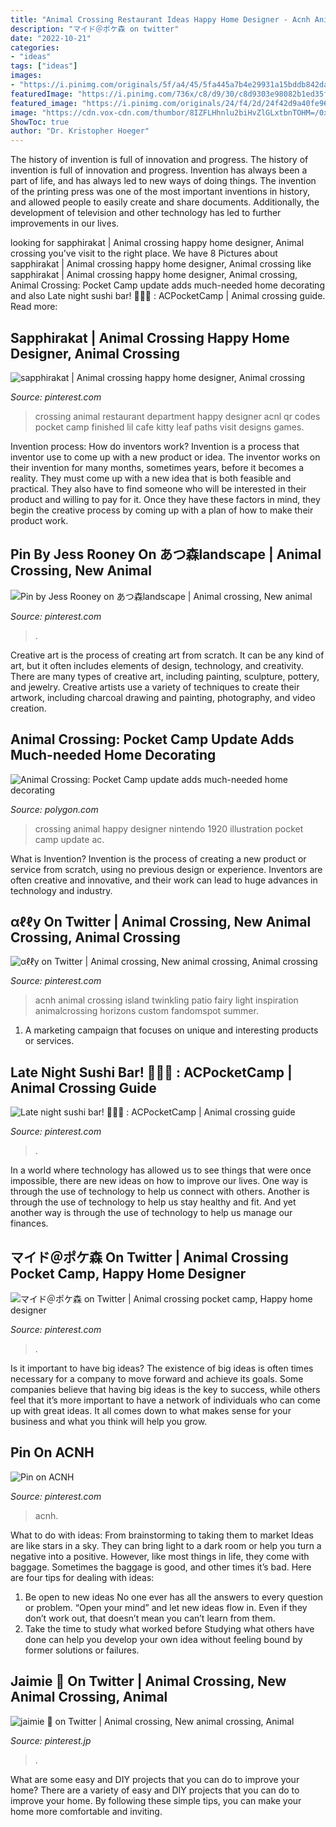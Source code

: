 ```yaml
---
title: "Animal Crossing Restaurant Ideas Happy Home Designer - Acnh Animal Crossing Island Twinkling Patio Fairy Light Inspiration Animalcrossing Horizons Custom Fandomspot Summer"
description: "マイド＠ポケ森 on twitter"
date: "2022-10-21"
categories:
- "ideas"
tags: ["ideas"]
images:
- "https://i.pinimg.com/originals/5f/a4/45/5fa445a7b4e29931a15bddb842da34c0.jpg"
featuredImage: "https://i.pinimg.com/736x/c8/d9/30/c8d9303e98082b1ed35f62f0a2b76cea.jpg"
featured_image: "https://i.pinimg.com/originals/24/f4/2d/24f42d9a40fe969b91b5ff3d48fb8bdc.png"
image: "https://cdn.vox-cdn.com/thumbor/8IZFLHhnlu2biHvZlGLxtbnTOHM=/0x0:1920x981/1200x800/filters:focal(807x338:1113x644)/cdn.vox-cdn.com/uploads/chorus_image/image/63136943/ac-happy-home-designer-illustration_1920.0.0.jpg"
ShowToc: true
author: "Dr. Kristopher Hoeger"
---
```



The history of invention is full of innovation and progress.
The history of invention is full of innovation and progress. Invention has always been a part of life, and has always led to new ways of doing things. The invention of the printing press was one of the most important inventions in history, and allowed people to easily create and share documents. Additionally, the development of television and other technology has led to further improvements in our lives.

	

		
looking for sapphirakat | Animal crossing happy home designer, Animal crossing you've visit to the right place. We have 8 Pictures about sapphirakat | Animal crossing happy home designer, Animal crossing like sapphirakat | Animal crossing happy home designer, Animal crossing, Animal Crossing: Pocket Camp update adds much-needed home decorating and also Late night sushi bar! 🥢🍱🍣 : ACPocketCamp | Animal crossing guide. Read more:
		
    
## Sapphirakat | Animal Crossing Happy Home Designer, Animal Crossing

<img loading=lazy src="https://i.pinimg.com/originals/62/0f/c3/620fc3f0b1b768607dafc24174691211.png" onerror="this.onerror=null;this.src='https://tse3.mm.bing.net/th?id=OIP.SrWGo7UvbRtgm5YAxRCyFAHaEc&amp;pid=15.1';" alt="sapphirakat | Animal crossing happy home designer, Animal crossing">

_Source: pinterest.com_

>crossing animal restaurant department happy designer acnl qr codes pocket camp finished lil cafe kitty leaf paths visit designs games. 

	

Invention process: How do inventors work?
Invention is a process that inventor use to come up with a new product or idea. The inventor works on their invention for many months, sometimes years, before it becomes a reality. They must come up with a new idea that is both feasible and practical. They also have to find someone who will be interested in their product and willing to pay for it. Once they have these factors in mind, they begin the creative process by coming up with a plan of how to make their product work.

    
## Pin By Jess Rooney On あつ森landscape | Animal Crossing, New Animal

<img loading=lazy src="https://i.pinimg.com/originals/5f/a4/45/5fa445a7b4e29931a15bddb842da34c0.jpg" onerror="this.onerror=null;this.src='https://tse4.mm.bing.net/th?id=OIP.hA4-AHl7tEu5kFv9Q7c1rAHaEK&amp;pid=15.1';" alt="Pin by Jess Rooney on あつ森landscape | Animal crossing, New animal">

_Source: pinterest.com_

>. 

	

Creative art is the process of creating art from scratch. It can be any kind of art, but it often includes elements of design, technology, and creativity. There are many types of creative art, including painting, sculpture, pottery, and jewelry. Creative artists use a variety of techniques to create their artwork, including charcoal drawing and painting, photography, and video creation.

    
## Animal Crossing: Pocket Camp Update Adds Much-needed Home Decorating

<img loading=lazy src="https://cdn.vox-cdn.com/thumbor/8IZFLHhnlu2biHvZlGLxtbnTOHM=/0x0:1920x981/1200x800/filters:focal(807x338:1113x644)/cdn.vox-cdn.com/uploads/chorus_image/image/63136943/ac-happy-home-designer-illustration_1920.0.0.jpg" onerror="this.onerror=null;this.src='https://tse4.mm.bing.net/th?id=OIP.6e3qzi2EAzIbX-DSGl_y5AHaE8&amp;pid=15.1';" alt="Animal Crossing: Pocket Camp update adds much-needed home decorating">

_Source: polygon.com_

>crossing animal happy designer nintendo 1920 illustration pocket camp update ac. 

	

What is Invention?
Invention is the process of creating a new product or service from scratch, using no previous design or experience. Inventors are often creative and innovative, and their work can lead to huge advances in technology and industry.

    
## αℓℓy On Twitter | Animal Crossing, New Animal Crossing, Animal Crossing

<img loading=lazy src="https://i.pinimg.com/originals/47/29/94/4729946611bd18f859b38e5b29d71281.jpg" onerror="this.onerror=null;this.src='https://tse4.mm.bing.net/th?id=OIP.EXR_e4rpUYdEqRF_ZcnYeAHaEK&amp;pid=15.1';" alt="αℓℓy on Twitter | Animal crossing, New animal crossing, Animal crossing">

_Source: pinterest.com_

>acnh animal crossing island twinkling patio fairy light inspiration animalcrossing horizons custom fandomspot summer. 

	

1. A marketing campaign that focuses on unique and interesting products or services.

    
## Late Night Sushi Bar! 🥢🍱🍣 : ACPocketCamp | Animal Crossing Guide

<img loading=lazy src="https://i.pinimg.com/736x/c8/d9/30/c8d9303e98082b1ed35f62f0a2b76cea.jpg" onerror="this.onerror=null;this.src='https://tse1.mm.bing.net/th?id=OIP.-bq-sFX7ITsX3sRqs3RTqgHaHB&amp;pid=15.1';" alt="Late night sushi bar! 🥢🍱🍣 : ACPocketCamp | Animal crossing guide">

_Source: pinterest.com_

>. 

	

In a world where technology has allowed us to see things that were once impossible, there are new ideas on how to improve our lives. One way is through the use of technology to help us connect with others. Another is through the use of technology to help us stay healthy and fit. And yet another way is through the use of technology to help us manage our finances.

    
## マイド＠ポケ森 On Twitter | Animal Crossing Pocket Camp, Happy Home Designer

<img loading=lazy src="https://i.pinimg.com/736x/0f/3d/04/0f3d04ec8ccc81850553ff6de5243edb.jpg" onerror="this.onerror=null;this.src='https://tse2.mm.bing.net/th?id=OIP.CC6dyey97Gb4ud6C1Hd_FAHaIg&amp;pid=15.1';" alt="マイド＠ポケ森 on Twitter | Animal crossing pocket camp, Happy home designer">

_Source: pinterest.com_

>. 

	

Is it important to have big ideas?
The existence of big ideas is often times necessary for a company to move forward and achieve its goals. Some companies believe that having big ideas is the key to success, while others feel that it’s more important to have a network of individuals who can come up with great ideas. It all comes down to what makes sense for your business and what you think will help you grow.

    
## Pin On ACNH

<img loading=lazy src="https://i.pinimg.com/originals/a9/3d/28/a93d286c1352f7725997a5d1681a703f.jpg" onerror="this.onerror=null;this.src='https://tse4.mm.bing.net/th?id=OIP.eN6gjoBM0FxN1xmXarPVDAHaEF&amp;pid=15.1';" alt="Pin on ACNH">

_Source: pinterest.com_

>acnh. 

	

What to do with ideas: From brainstorming to taking them to market
Ideas are like stars in a sky. They can bring light to a dark room or help you turn a negative into a positive. However, like most things in life, they come with baggage. Sometimes the baggage is good, and other times it’s bad. Here are four tips for dealing with ideas:
1. Be open to new ideas 
No one ever has all the answers to every question or problem. “Open your mind” and let new ideas flow in. Even if they don’t work out, that doesn’t mean you can’t learn from them. 
2. Take the time to study what worked before 
Studying what others have done can help you develop your own idea without feeling bound by former solutions or failures.

    
## Jaimie 💌 On Twitter | Animal Crossing, New Animal Crossing, Animal

<img loading=lazy src="https://i.pinimg.com/originals/24/f4/2d/24f42d9a40fe969b91b5ff3d48fb8bdc.png" onerror="this.onerror=null;this.src='https://tse2.mm.bing.net/th?id=OIP.XCUIB3_CTa9krCZ-2ohvoQHaEK&amp;pid=15.1';" alt="jaimie 💌 on Twitter | Animal crossing, New animal crossing, Animal">

_Source: pinterest.jp_

>. 

	

What are some easy and DIY projects that you can do to improve your home?
There are a variety of easy and DIY projects that you can do to improve your home. By following these simple tips, you can make your home more comfortable and inviting.

